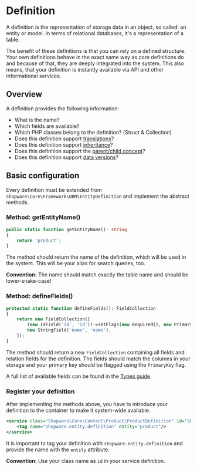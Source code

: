 # Definition

A definition is the representation of storage data in an object, so called: an entity or model.
In terms of relational databases, it's a representation of a table.

The benefit of these definitions is that you can rely on a defined structure.
Your own definitions behave in the exact same way as core definitions do and because of that, they are deeply integrated
into the system. This also means, that your definition is instantly available via API and other informational services.

## Overview

A definition provides the following information:

- What is the name?
- Which fields are available?
- Which PHP classes belong to the definition? (Struct & Collection)
- Does this definition support [translations]()?
- Does this definition support [inheritance]()?
- Does this definition support the [parent/child concept]()?
- Does this definition support [data versions]()?

## Basic configuration

Every definition must be extended from `Shopware\Core\Framework\ORM\EntityDefinition` and implement the abstract methods.

### Method: getEntityName()

```php
public static function getEntityName(): string
{
    return 'product';
}
```

The method should return the name of the definition, which will be used in the system.
This will be your alias for search queries, too.

**Convention:** The name should match exactly the table name and should be lower-snake-case!

### Method: defineFields()

```php
protected static function defineFields(): FieldCollection
{
    return new FieldCollection([
        (new IdField('id', 'id'))->setFlags(new Required(), new PrimaryKey()),
        new StringField('name', 'name'),
    ]);
}
```

The method should return a new `FieldCollection` containing all fields and relation fields for the definition. The fields should match the columns in your storage and your primary key should be flagged using the `PrimaryKey` flag.

A full list of available fields can be found in the [Types guide]().

### Register your definition

After implementing the methods above, you have to introduce your definition to the container to make it system-wide available.

```xml
<service class="Shopware\Core\Content\Product\ProductDefinition" id="Shopware\Core\Content\Product\ProductDefinition">
    <tag name="shopware.entity.definition" entity="product"/>
</service>
```

It is important to tag your definition with `shopware.entity.definition` and provide the name with the `entity` attribute.

**Convention:** Use your class name as `id` in your service definition.